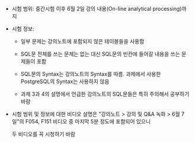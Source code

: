 - 시험 범위: 중간시험 이후 6월 2일 강의 내용(On-line analytical processing)까지

- 시험 정보:

  - 일부 문제는 강의노트에 포함되지 않은 테이블들을 사용함

  - SQL문 전체를 쓰는 문제는 없는 대신 SQL문의 빈칸에 들어갈 내용을 쓰는 문제들이 포함

  - SQL문의 Syntax는 강의노트의 Syntax를 따름. 과제에서 사용한 PostgreSQL의 Syntax는 사용하지 않음

  - 과제 3과 4의 설명에서 언급한 강의노트의 SQL문들은 특히 주의해서 공부하기 바람

- 시험 범위 및 정보에 대한 비디오 설명은 "강의노트 > 강의 및 Q&A 녹화 > 6월 7일"의 F054, F151 비디오 중 마지막 5분 정도에 포함되어 있으니

  두 비디오를 꼭 시청하기 바람
